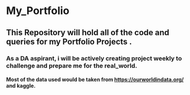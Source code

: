 # My_Portfolio

## This Repository will hold all of the code and queries for my Portfolio Projects .

### As a DA aspirant, i will be actively creating project weekly to  challenge  and prepare me for the real_world. 

#### Most of the data used would be taken from https://ourworldindata.org/ and kaggle.
